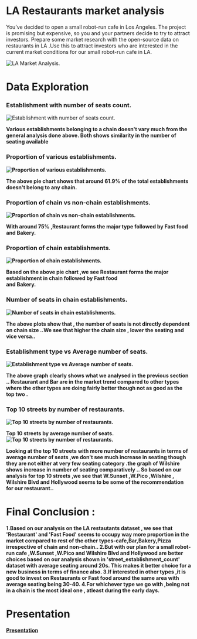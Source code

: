 # LA Restaurants market analysis
You’ve decided to open a small robot-run cafe in Los Angeles. The project is promising but expensive, so you and your partners decide to try to attract investors.
Prepare some market research with the open-source data on restaurants in LA .Use this to attract investors who
are interested in the current market conditions for our small robot-run cafe in LA.  

![LA Market Analysis.](images/restaurant_la.png 'LA Market analysis.')   

# Data Exploration
### Establishment with number of seats count.  
![Establishment with number of seats count.](images/la_seat.png 'Establishment with number of seats count.')   

<b>Various establishments belonging to a chain doesn't vary much from the general analysis done above.
Both shows similarity in the number of seating available
 
### Proportion of various establishments.  
![Proportion of various establishments.](images/la_proportion.png 'Proportion of various establishments.')    

<b>The above pie chart shows that around 61.9% of the total establishments doesn't belong to any chain.  

### Proportion of chain vs non-chain establishments.  
![Proportion of chain vs non-chain establishments.](images/la_chain_nonchain.png 'Proportion of chain vs non-chain establishments.')  

<b>With around 75% ,Restaurant forms the major type followed by Fast food and Bakery.

### Proportion of chain establishments.  
![Proportion of chain establishments.](images/la_chain_prop.png 'Proportion of chain .')  

<b>Based on the above pie chart ,we see Restaurant forms the major establishment in chain followed by Fast food  
and Bakery.  
  
### Number of seats in  chain establishments.   
![Number of seats in  chain establishments.](images/seats_chain.png 'Number of seats in  chain establishments.')

<b>The above plots show that , the number of seats is not directly dependent on chain size ..We see that
higher the chain size , lower the seating and vice versa..
 
### Establishment type vs Average number of seats.  
![Establishment type vs Average number of seats.](images/la_type_seats.png 'Establishment type vs Average number of seats.')   
 
 <b>The above graph clearly shows what we analysed in the previous section ..
Restaurant and Bar are in the market trend compared to other types where the other types are
doing fairly better though not as good as the top two .
 
 
### Top 10 streets by number of restaurants.  
![Top 10 streets by number of restaurants.](images/la_street_no_restaurant.png 'Top 10 streets by number of restaurants.')    
 
<b>Top 10 streets by average number of seats.  
![Top 10 streets by number of restaurants.](images/la_seat_street.png 'Top 10 streets by number of restaurants.')  
 

 <b>Looking at the top 10 streets with more number of restaurants in terms of average number of seats ,we don't
see much increase in seating though they are not either at very few seating category .the graph of Wilshire
shows increase in number of seating comparatively ..
So based on our analysis for top 10 streets ,we see that W.Sunset ,W.Pico ,Wilshire , Wilshire Blvd and
Hollywood seems to be some of the recommendation for our restaurant..
 
# Final Conclusion :
1.Based on our analysis on the LA restautants dataset , we see that 'Restaurant' and 'Fast Food' seems to
occupy way more proportion in the market compared to rest of the other types-cafe,Bar,Bakery,Pizza irrespective
of chain and non-chain..
2.But with our plan for a small robot-run cafe ,W.Sunset ,W.Pico and Wilshire Blvd and Hollywood are better
choices based on our analysis shown in 'street_establishment_count' dataset with average seating around 20s.
This makes it better choice for a new business in terms of finance also.
3.If interested in other types ,it is good to invest on Restaurants or Fast food around the same area with
average seating being 30-40. 4.For whichever type we go with ,being not in a chain is the most ideal one , atleast during the early days.   
  
 # Presentation  
 [Presentation](https://drive.google.com/file/d/1KFgT7SHOBRtLwfHTc4FDPtDDnVMw4c8a/view?usp=sharing)
  
